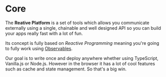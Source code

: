 # Core

The **Reative Platform** is a set of tools which allows you communicate externally using a single, chainable and well designed API so you can build your apps really fast with a lot of fun.

Its concept is fully based on _Reactive_ _Programming_ meaning you're going to fully work using [Observables](https://rxjs-dev.firebaseapp.com/operator-decision-tree).

Our goal is to write once and deploy anywhere whether using TypeScript, Vanilla.js or Node.js. However in the browser it has a lot of cool features such as cache and state management. So that's a big win.
